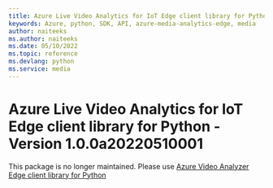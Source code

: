 ```yaml
---
title: Azure Live Video Analytics for IoT Edge client library for Python
keywords: Azure, python, SDK, API, azure-media-analytics-edge, media
author: naiteeks
ms.author: naiteeks
ms.date: 05/10/2022
ms.topic: reference
ms.devlang: python
ms.service: media
---
```

# Azure Live Video Analytics for IoT Edge client library for Python - Version 1.0.0a20220510001 


This package is no longer maintained. Please use [Azure Video Analyzer Edge client library for Python](https://pypi.org/project/azure-media-videoanalyzer-edge)

